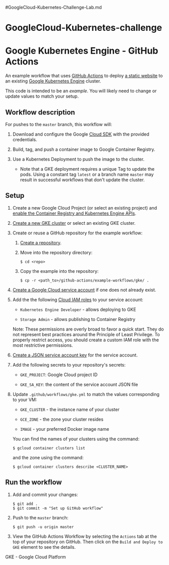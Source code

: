 #GoogleCloud-Kubernetes-Challenge-Lab.md
# GoogleCloud-Kubernetes-challenge

# Google Kubernetes Engine - GitHub Actions

An example workflow that uses [GitHub Actions][actions] to deploy [a static
website](site/) to an existing [Google Kubernetes Engine][gke] cluster.

This code is intended to be an _example_. You will likely need to change or
update values to match your setup.

## Workflow description

For pushes to the `master` branch, this workflow will:

1.  Download and configure the Google [Cloud SDK][sdk] with the provided
    credentials.

1.  Build, tag, and push a container image to Google Container Registry.

1.  Use a Kubernetes Deployment to push the image to the cluster.

    - Note that a GKE deployment requires a unique Tag to update the pods. Using
      a constant tag `latest` or a branch name `master` may result in successful
      workflows that don't update the cluster.

## Setup

1.  Create a new Google Cloud Project (or select an existing project) and
    [enable the Container Registry and Kubernetes Engine APIs](https://console.cloud.google.com/flows/enableapi?apiid=containerregistry.googleapis.com,container.googleapis.com).

1.  [Create a new GKE cluster][cluster] or select an existing GKE cluster.

1.  Create or reuse a GitHub repository for the example workflow:

    1.  [Create a repository](https://help.github.com/en/github/creating-cloning-and-archiving-repositories/creating-a-new-repository).

    1.  Move into the repository directory:

        ```
        $ cd <repo>
        ```

    1.  Copy the example into the repository:

        ```
        $ cp -r <path_to>/github-actions/example-workflows/gke/ .
        ```

1.  [Create a Google Cloud service account][create-sa] if one does not already
    exist.

1.  Add the the following [Cloud IAM roles][roles] to your service account:

    - `Kubernetes Engine Developer` - allows deploying to GKE

    - `Storage Admin` - allows publishing to Container Registry

    Note: These permissions are overly broad to favor a quick start. They do not
    represent best practices around the Principle of Least Privilege. To
    properly restrict access, you should create a custom IAM role with the most
    restrictive permissions.

1.  [Create a JSON service account key][create-key] for the service account.

1.  Add the following secrets to your repository's secrets:

    - `GKE_PROJECT`: Google Cloud project ID

    - `GKE_SA_KEY`: the content of the service account JSON file

1.  Update `.github/workflows/gke.yml` to match the values corresponding to your
    VM:

    - `GKE_CLUSTER` - the instance name of your cluster

    - `GCE_ZONE` - the zone your cluster resides

    - `IMAGE` - your preferred Docker image name

    You can find the names of your clusters using the command:

    ```
    $ gcloud container clusters list
    ```

    and the zone using the command:

    ```
    $ gcloud container clusters describe <CLUSTER_NAME>
    ```

## Run the workflow

1.  Add and commit your changes:

    ```text
    $ git add .
    $ git commit -m "Set up GitHub workflow"
    ```

1.  Push to the `master` branch:

    ```text
    $ git push -u origin master
    ```

1.  View the GitHub Actions Workflow by selecting the `Actions` tab at the top
    of your repository on GitHub. Then click on the `Build and Deploy to GKE`
    element to see the details.

[actions]: https://help.github.com/en/categories/automating-your-workflow-with-github-actions
[cluster]: https://cloud.google.com/kubernetes-engine/docs/quickstart#create_cluster
[gke]: https://cloud.google.com/gke
[create-sa]: https://cloud.google.com/iam/docs/creating-managing-service-accounts
[create-key]: https://cloud.google.com/iam/docs/creating-managing-service-account-keys
[sdk]: https://cloud.google.com/sdk
[secrets]: https://help.github.com/en/actions/automating-your-workflow-with-github-actions/creating-and-using-encrypted-secrets
[roles]: https://cloud.google.com/iam/docs/granting-roles-to-service-accounts#granting_access_to_a_service_account_for_a_resource


GKE - Google Cloud Platform
